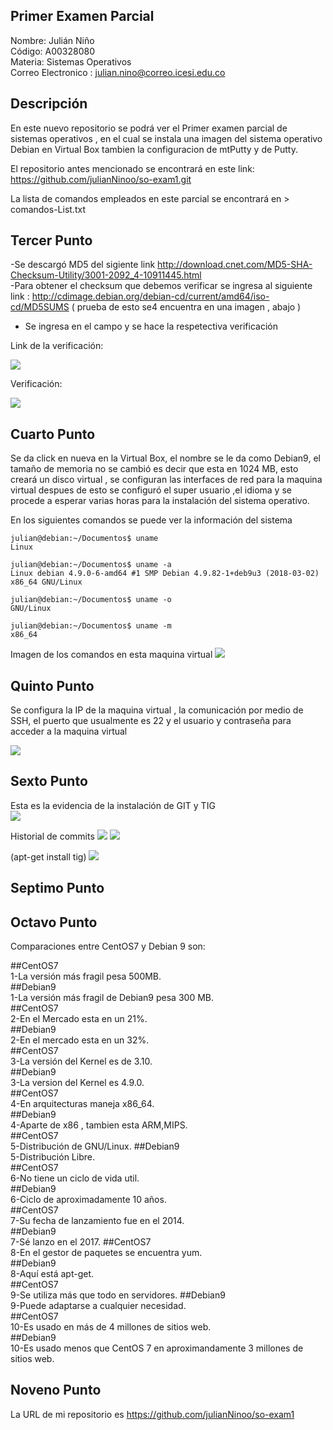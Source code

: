  

## Primer Examen Parcial 

 Nombre: Julián Niño  
 Código: A00328080  
 Materia: Sistemas Operativos  
 Correo Electronico : julian.nino@correo.icesi.edu.co


 ## Descripción 

En este nuevo repositorio se podrá ver el Primer examen parcial de sistemas operativos , en el cual se instala una imagen del sistema operativo  Debian en Virtual Box tambien la configuracion de mtPutty y de Putty.  

El repositorio antes mencionado se encontrará en este link: https://github.com/julianNinoo/so-exam1.git  

La lista de comandos empleados en este parcial se encontrará en  > comandos-List.txt

 
## Tercer Punto

-Se descargó MD5 del sigiente link http://download.cnet.com/MD5-SHA-Checksum-Utility/3001-2092_4-10911445.html  
-Para obtener el checksum que debemos verificar se ingresa al siguiente link : http://cdimage.debian.org/debian-cd/current/amd64/iso-cd/MD5SUMS ( prueba de esto se4 encuentra en una imagen , abajo ) 
- Se ingresa en el campo  y se hace la respetectiva verificación 

Link de la verificación:  



![](Imagenes/Descarga2.png)  


Verificación:   

![](Imagenes/Descarga1.png)  


## Cuarto Punto 
Se da click en nueva en la Virtual Box, el nombre  se le da como Debian9, el tamaño de memoria no se cambió es decir que esta en 1024 MB, esto creará un disco virtual , se configuran las interfaces de red para la maquina virtual despues de esto se configuró el super usuario ,el idioma y se procede a esperar varias horas para la instalación del sistema operativo.  

En los siguientes comandos se puede ver la información del sistema 


``` 
julian@debian:~/Documentos$ uname
Linux
```
```
julian@debian:~/Documentos$ uname -a
Linux debian 4.9.0-6-amd64 #1 SMP Debian 4.9.82-1+deb9u3 (2018-03-02) x86_64 GNU/Linux
```
```
julian@debian:~/Documentos$ uname -o
GNU/Linux
```
```
julian@debian:~/Documentos$ uname -m
x86_64
```
Imagen de los comandos en esta maquina virtual
![](Imagenes/Descarga3.png) 

 ## Quinto Punto
 
 Se configura la IP de la maquina virtual , la comunicación por medio de SSH, el puerto que usualmente es 22 y el usuario y contraseña para acceder a la maquina virtual 
 
![](Imagenes/Descarga4.png) 

## Sexto Punto

Esta es la evidencia de la instalación de GIT y TIG  
![](Imagenes/Descarga7.png) 


Historial de commits
![](Imagenes/Descarga5.png) 
![](Imagenes/Descarga6.png) 


(apt-get install tig)
![](Imagenes/Descarga8.png) 


## Septimo Punto


## Octavo Punto 

Comparaciones entre CentOS7 y Debian 9 son:


##CentOS7                                           	     
1-La versión más fragil pesa 500MB.  
##Debian9  
1-La versión más fragil de Debian9 pesa 300 MB.  
##CentOS7  
2-En el Mercado esta en un 21%.  
##Debian9  
2-En el mercado esta en un 32%.  
##CentOS7  
3-La versión del Kernel es de 3.10.  
##Debian9  
3-La version del Kernel es 4.9.0.  
##CentOS7  
4-En arquitecturas maneja x86_64.  
##Debian9  
4-Aparte de x86 , tambien esta ARM,MIPS.  
##CentOS7  
5-Distribución de GNU/Linux.
##Debian9  
5-Distribución Libre.  
##CentOS7  
6-No tiene un ciclo de vida util.  
##Debian9  
6-Ciclo de aproximadamente 10 años.  
##CentOS7  
7-Su fecha de lanzamiento fue en el 2014.  
##Debian9  
7-Sé lanzo en el 2017.
##CentOS7   
8-En el gestor de paquetes se encuentra yum.  
##Debian9   
8-Aquí está apt-get.  
##CentOS7  
9-Se utiliza más que todo en servidores. 
##Debian9   
9-Puede adaptarse a cualquier necesidad.  
##CentOS7   
10-Es usado en más de 4 millones de sitios web.  
##Debian9  
10-Es usado menos que CentOS 7 en aproximandamente 3 millones de sitios web.

## Noveno Punto
La URL de mi repositorio es https://github.com/julianNinoo/so-exam1 
